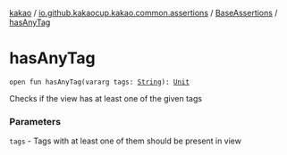 [kakao](../../index.md) / [io.github.kakaocup.kakao.common.assertions](../index.md) / [BaseAssertions](index.md) / [hasAnyTag](./has-any-tag.md)

# hasAnyTag

`open fun hasAnyTag(vararg tags: `[`String`](https://kotlinlang.org/api/latest/jvm/stdlib/kotlin/-string/index.html)`): `[`Unit`](https://kotlinlang.org/api/latest/jvm/stdlib/kotlin/-unit/index.html)

Checks if the view has at least one of the given tags

### Parameters

`tags` - Tags with at least one of them should be present in view